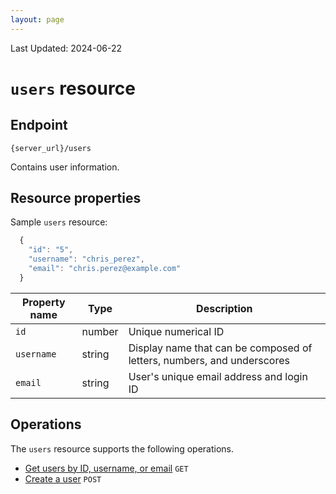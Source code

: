 ```yaml
---
layout: page
---
```

Last Updated: 2024-06-22

# `users` resource

## Endpoint

```shell
{server_url}/users
```

Contains user information.

## Resource properties

Sample `users` resource:

```js
  { 
    "id": "5",
    "username": "chris_perez",
    "email": "chris.perez@example.com"
  }
```

| Property name | Type | Description |
| ------------- | ----------- | ----------- |
| `id` | number | Unique numerical ID  |
| `username` | string | Display name that can be composed of letters, numbers, and underscores |
| `email` | string | User's unique email address and login ID |

## Operations

The `users` resource supports the following operations.

* [Get users by ID, username, or email](#resource-properties) `GET`
* [Create a user](tasks-create-task.md/) `POST`